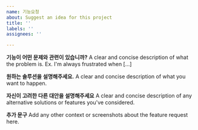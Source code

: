 ```yaml
---
name: 기능요청
about: Suggest an idea for this project
title: ''
labels: ''
assignees: ''

---
```


**기능이 어떤 문제와 관련이 있습니까?**
A clear and concise description of what the problem is. Ex. I'm always frustrated when [...]

**원하는 솔루션을 설명해주세요.**
A clear and concise description of what you want to happen.

**자신이 고려한 다른 대안을 설명해주세요**
A clear and concise description of any alternative solutions or features you've considered.

**추가 문구**
Add any other context or screenshots about the feature request here.
